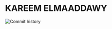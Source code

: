 # KAREEM ELMAADDAWY
![Commit history](https://github.com/KareemElMaaddawy/ECE444-F2023-Assignment1/assets/83250816/e2ea7e4f-84e8-4c61-8cbd-318b6dffd9ee)
